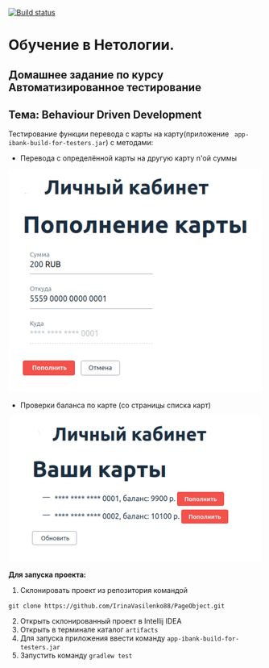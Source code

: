 [![Build status](https://ci.appveyor.com/api/projects/status/6gx51v2t6eh7k4f6?svg=true)](https://ci.appveyor.com/project/IrinaVasilenko88/pageobject)

# Обучение в Нетологии.

## Домашнее задание по курсу Автоматизированное тестирование

## Тема: Behaviour Driven Development

Тестирование функции перевода с карты на карту(приложение ``` app-ibank-build-for-testers.jar```) с методами:

- Перевода с определённой карты на другую карту n'ой суммы

![](https://github.com/netology-code/aqa-homeworks/blob/aqa4/bdd/pic/transfer.png)

- Проверки баланса по карте (со страницы списка карт)

![](https://github.com/netology-code/aqa-homeworks/blob/aqa4/bdd/pic/cards.png)

**Для запуска проекта:**
1. Склонировать проект из репозитория командой 

```
git clone https://github.com/IrinaVasilenko88/PageObject.git
``` 
2. Открыть склонированный проект в Intellij IDEA
3. Открыть в терминале каталог ```artifacts```
4. Для запуска приложения ввести команду ```app-ibank-build-for-testers.jar```
5. Запустить команду ```gradlew test```
